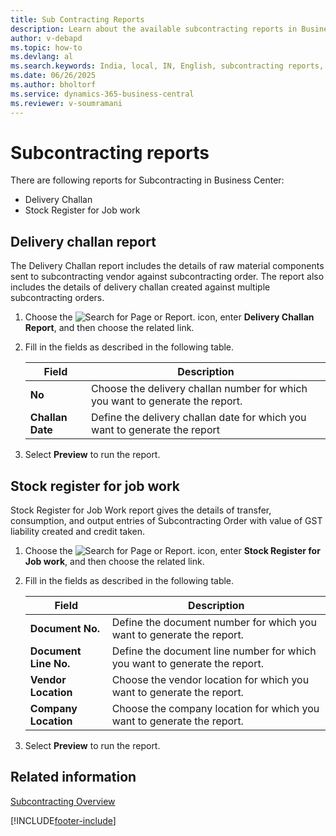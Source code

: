 ```yaml
---
title: Sub Contracting Reports
description: Learn about the available subcontracting reports in Business Central for India.
author: v-debapd
ms.topic: how-to
ms.devlang: al
ms.search.keywords: India, local, IN, English, subcontracting reports, delivery challan report, stock register, job work
ms.date: 06/26/2025
ms.author: bholtorf
ms.service: dynamics-365-business-central
ms.reviewer: v-soumramani
---
```


# Subcontracting reports

There are following reports for Subcontracting in Business Center:

- Delivery Challan
- Stock Register for Job work

## Delivery challan report

The Delivery Challan report includes the details of raw material components sent to subcontracting vendor against subcontracting order. The report also includes the details of delivery challan created against multiple subcontracting orders.

1. Choose the ![Search for Page or Report.](image/search_small.png "Search for Page or Report icon") icon, enter **Delivery Challan Report**, and then choose the related link.
1. Fill in the fields as described in the following table.

    |Field|Description|
    |---------------------------------|---------------------------------------|  
    |**No**|Choose the delivery challan number for which you want to generate the report.|
    |**Challan Date**|Define the delivery challan date for which you want to generate the report|

1. Select **Preview** to run the report.

## Stock register for job work

Stock Register for Job Work report gives the details of transfer, consumption, and output entries of Subcontracting Order with value of GST liability created and credit taken.

1. Choose the ![Search for Page or Report.](image/search_small.png "Search for Page or Report icon") icon, enter **Stock Register for Job work**, and then choose the related link.
1. Fill in the fields as described in the following table.

    |Field|Description|
    |---------------------------------|---------------------------------------|  
    |**Document No.**|Define the document number for which you want to generate the report.|
    |**Document Line No.**|Define the document line number for which you want to generate the report.|
    |**Vendor Location**|Choose the vendor location for which you want to generate the report.|
    |**Company Location**|Choose the company location for which you want to generate the report.|

1. Select **Preview** to run the report.

## Related information

[Subcontracting Overview](Subcontracting-001-Basic-Setup.md)

[!INCLUDE[footer-include](../../includes/footer-banner.md)]
